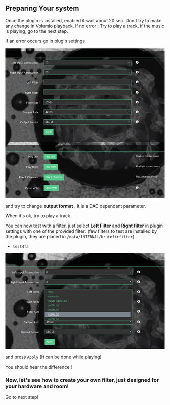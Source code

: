 ## Preparing Your system

Once the plugin is installed, enabled it wait about 20 sec.
Don't try to make any change in Volumio playback.
If no error :
Try to play a track, if the music is playing, go to the next step.

If an error occurs go in plugin settings

<img src="./img/general_plugin_settings.png" width="624">

and try to change __output format__ . It is a DAC dependant parameter.

When it's ok, try to play a track.

You can now test with a filter, just select __Left Filter__ and __Right filter__ in plugin settings with one of the provided filter:
(few filters to test are installed by the plugin, they are placed in `/data/INTERNAL/brutefirfilter`)
* `test4fa`

<img src="./img/select_filter.png">

and press `Apply` (It can be done while playing)

You should hear the difference !


### Now, let's see how to create your own filter, just designed for your hardware and room!
Go to next step!
